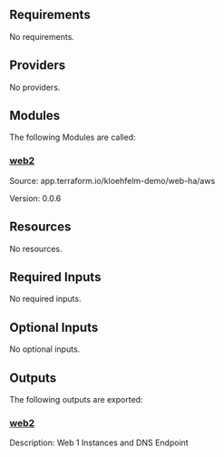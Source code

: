 ## Requirements

No requirements.

## Providers

No providers.

## Modules

The following Modules are called:

### <a name="module_web2"></a> [web2](#module\_web2)

Source: app.terraform.io/kloehfelm-demo/web-ha/aws

Version: 0.0.6

## Resources

No resources.

## Required Inputs

No required inputs.

## Optional Inputs

No optional inputs.

## Outputs

The following outputs are exported:

### <a name="output_web2"></a> [web2](#output\_web2)

Description: Web 1 Instances and DNS Endpoint

